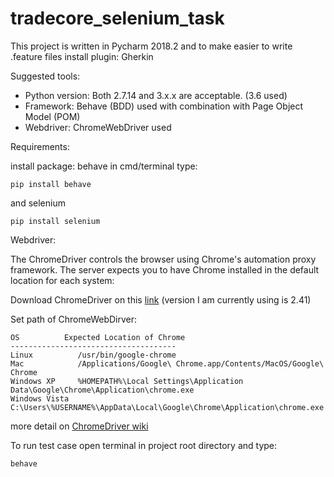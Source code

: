 # tradecore_selenium_task

This project is written in Pycharm 2018.2 and to make easier to write .feature files install plugin: Gherkin

Suggested tools:
* Python version: Both 2.7.14 and 3.x.x are acceptable. (3.6 used)
* Framework: Behave (BDD) used with combination with Page Object Model (POM)
* Webdriver: ChromeWebDriver used 

Requirements: 

install package:
behave  in cmd/terminal type: 
```
pip install behave
```
and selenium
```
pip install selenium
```
Webdriver:

The ChromeDriver controls the browser using Chrome's automation proxy framework.
The server expects you to have Chrome installed in the default location for each system:

Download ChromeDriver on this [link](https://chromedriver.storage.googleapis.com/index.html) (version I am currently using is 2.41)

Set path of ChromeWebDirver:
```
OS          Expected Location of Chrome
-------------------------------------
Linux          /usr/bin/google-chrome
Mac            /Applications/Google\ Chrome.app/Contents/MacOS/Google\ Chrome
Windows XP     %HOMEPATH%\Local Settings\Application Data\Google\Chrome\Application\chrome.exe
Windows Vista  C:\Users\%USERNAME%\AppData\Local\Google\Chrome\Application\chrome.exe
```
more detail on [ChromeDriver wiki](https://github.com/SeleniumHQ/selenium/wiki/ChromeDriver)

To run test case open terminal in project root directory and type:
```
behave
```
